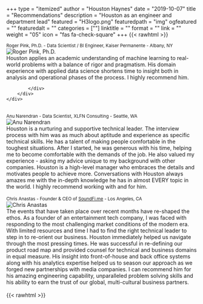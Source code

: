 +++
type = "itemized"
author = "Houston Haynes"
date = "2019-10-07"
title = "Recommendations"
description = "Houston as an engineer and department lead"
featured = "H3logo.png"
featuredpath = "img"
ogfeatured = ""
featuredalt = ""
categories = [""]
linktitle = ""
format = ""
link = ""
weight = "05"
icon = "fas fa-check-square"
+++
{{< rawhtml >}}
<br id="KP">
<div class="container-fluid">
    <div class="row">
        <div class="col-12 mt-3">
            <div class="card">
                <div class="card-header">
                    <small class="text-muted">Roger Pink, Ph.D. - Data Scientist / BI Engineer, Kaiser Permanente - Albany, NY</small>
                </div>
                <div class="card-horizontal">
                    <div class="img-square-wrapper pl-4 pb-4">
                        <img class="float-left image centered rounded bordered filter-none mx-auto mt-4" src="/img/Roger_Pink.jpg" alt="Roger Pink, Ph.D.">
                    </div>
                    <div class="card-body w-75">
                        Houston applies an academic understanding of machine learning to real-world problems with a balance of rigor and pragmatism. His domain experience with applied data science shortens time to insight both in analysis and operational phases of the process. I highly recommend him.
                    </div>
                </div>

            </div>
        </div>
    </div>
</div>
<br>
<div class="container-fluid">
    <div class="row">
        <div class="col-12 mt-3">
            <div class="card">
                <div class="card-header">
                    <small class="text-muted">Anu Narendran - Data Scientist, XLFN Consulting - Seattle, WA</small>
                </div>
                <div class="card-horizontal">
                    <div class="img-wrapper pl-4 pb-4">
                        <img class="float-left image centered rounded bordered filter-none mx-auto mt-4" src="/img/Anu_Narendran.jpg" alt="Anu Narendran">
                    </div>
                    <div class="card-body w-75">
                        Houston is a nurturing and supportive technical leader. The interview process with him was as much about aptitude and experience as specific technical skills. He has a talent of making people comfortable in the toughest situations. After I started, he was generous with his time, helping me to become comfortable with the demands of the job. He also valued my experience - asking my advice unique to my background with other companies. Houston is a high-level manager who embraces the details and motivates people to achieve more. Conversations with Houston always amazes me with the in-depth knowledge he has in almost EVERY topic in the world. I highly recommend working with and for him.
                    </div>
                </div>
            </div>
        </div>
    </div>
</div>
<br id="SoundFi">
<div class="container-fluid">
    <div class="row">
        <div class="col-12 mt-3">
            <div class="card">
                <div class="card-header">
                    <small class="text-muted">Chris Anastas - Founder & CEO of <a href="http://soundfi.me/about-2/" target="_blank">SoundFi.me</a> - Los Angeles, CA</small>
                </div>
                <div class="card-horizontal">
                    <div class="img-wrapper pl-4 pb-4">
                        <img class="float-left image centered rounded bordered filter-none mx-auto mt-4" src="/img/Chris_Anastas.jpg" alt="Chris Anastas">
                    </div>
                    <div class="card-body w-75">The events that have taken place over recent months have re-shaped  the ethos. As a founder of an entertainment tech company, I was faced with responding to the most challenging market conditions of the modern era. With limited resources and time I had to find the right technical leader to step in to re-orient our business. Houston immediately helped us navigate through the most pressing times. He was successful in re-defining our product road map and provided counsel for technical and business domains in equal measure. His insight into front-of-house and back office systems along with his analytics expertise helped us to season our approach as we forged new partnerships with media companies. I can recommend him for his amazing engineering capability, unparalleled problem solving skills and his ability to earn the trust of our global, multi-cultural business partners.</div>
                </div>
            </div>
        </div>
    </div>
</div>
<br>
{{< rawhtml >}}